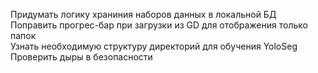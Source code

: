 Придумать логику храниния наборов данных в локальной БД  
Поправить прогрес-бар при загрузки из GD для отображения только папок  
Узнать необходимую структуру директорий для обучения YoloSeg  
Проверить дыры в безопасности  
